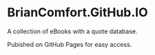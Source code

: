 # BrianComfort.GitHub.IO

A collection of eBooks with a quote database.

Pubished on GitHub Pages for easy access. 
